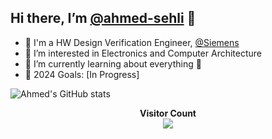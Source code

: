## Hi there, I’m [@ahmed-sehli](https://github.com/ahmed-sehli) 👋 ##
- 💼 I'm a HW Design Verification Engineer, [@Siemens](https://www.sw.siemens.com/en-US/)
- 🤖 I’m interested in Electronics and Computer Architecture
- 🌱 I’m currently learning about everything 🤣
- 🥅 2024 Goals: [In Progress]


![Ahmed's GitHub stats](https://github-readme-stats.vercel.app/api?username=ahmed-sehli&show_icons=true&theme=transparent)



<p align="center"> 
  <b>Visitor Count<br>
  <img src="https://profile-counter.glitch.me/ahmed-sehli/count.svg" />
</p>

<!---
ahmed-sehli/ahmed-sehli is a ✨ special ✨ repository because its `README.md` (this file) appears on your GitHub profile.
You can click the Preview link to take a look at your changes.
--->
